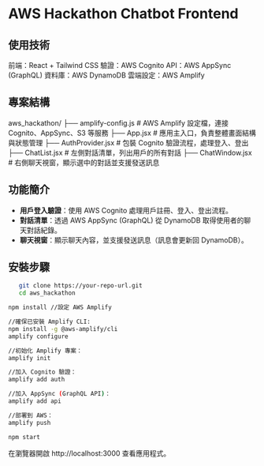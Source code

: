 # AWS Hackathon Chatbot Frontend

## 使用技術
前端：React + Tailwind CSS
驗證：AWS Cognito
API：AWS AppSync (GraphQL)
資料庫：AWS DynamoDB
雲端設定：AWS Amplify




## 專案結構
aws_hackathon/ ├── amplify-config.js # AWS Amplify 設定檔，連接 Cognito、AppSync、S3 等服務 ├── App.jsx # 應用主入口，負責整體畫面結構與狀態管理 ├── AuthProvider.jsx # 包裝 Cognito 驗證流程，處理登入、登出 ├── ChatList.jsx # 左側對話清單，列出用戶的所有對話 ├── ChatWindow.jsx # 右側聊天視窗，顯示選中的對話並支援發送訊息


## 功能簡介

- **用戶登入驗證**：使用 AWS Cognito 處理用戶註冊、登入、登出流程。
- **對話清單**：透過 AWS AppSync (GraphQL) 從 DynamoDB 取得使用者的聊天對話紀錄。
- **聊天視窗**：顯示聊天內容，並支援發送訊息（訊息會更新回 DynamoDB）。

## 安裝步驟


```bash
   git clone https://your-repo-url.git
   cd aws_hackathon

npm install //設定 AWS Amplify

//確保已安裝 Amplify CLI:
npm install -g @aws-amplify/cli
amplify configure

//初始化 Amplify 專案：
amplify init

//加入 Cognito 驗證：
amplify add auth

//加入 AppSync (GraphQL API)：
amplify add api

//部署到 AWS：
amplify push

npm start
```
在瀏覽器開啟 http://localhost:3000 查看應用程式。

